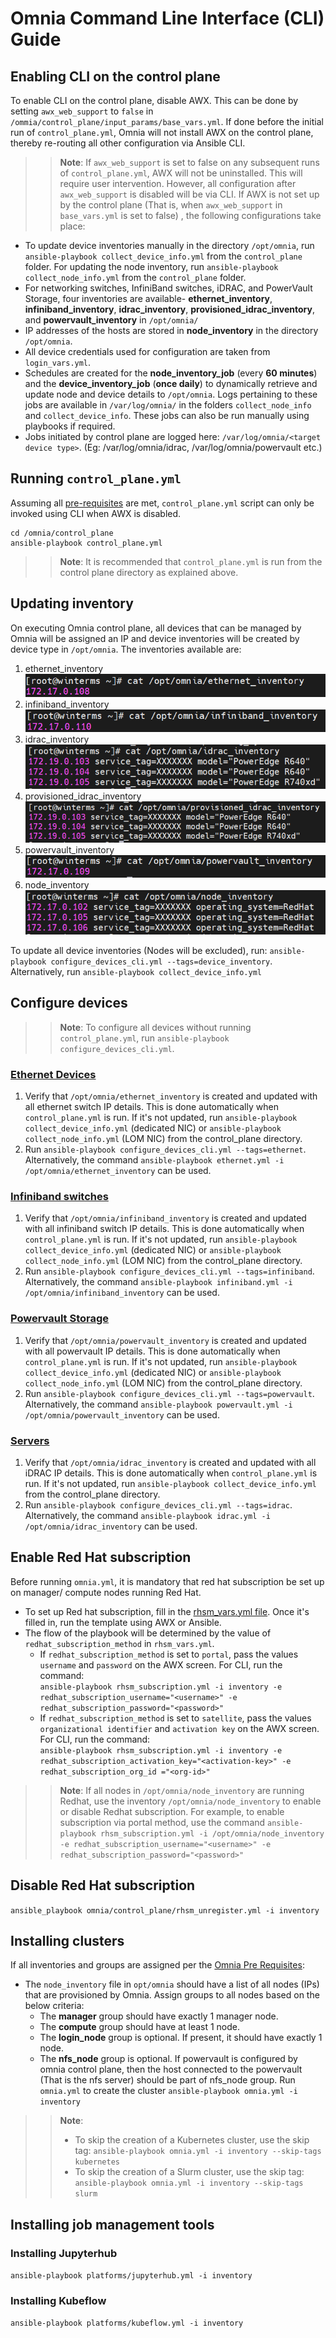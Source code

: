 # Omnia Command Line Interface (CLI) Guide

## Enabling CLI on the control plane
To enable CLI on the control plane, disable AWX. This can be done by setting `awx_web_support` to `false` in `/ommia/control_plane/input_params/base_vars.yml`. If done before the initial run of `control_plane.yml`, Omnia will not install AWX on the control plane, thereby re-routing all other configuration via Ansible CLI.
>> **Note**: If `awx_web_support` is set to false on any subsequent runs of `control_plane.yml`, AWX will not be uninstalled. This will require user intervention. However, all configuration after `awx_web_support` is disabled will be via CLI.
If AWX is not set up by the control plane (That is, when `awx_web_support` in `base_vars.yml` is set to false) , the following configurations take place:
* To update device inventories manually in the directory `/opt/omnia`, run `ansible-playbook collect_device_info.yml` from the `control_plane` folder. For updating the node inventory, run `ansible-playbook collect_node_info.yml` from the `control_plane` folder.
* For networking switches, InfiniBand switches, iDRAC, and PowerVault Storage, four inventories are available- **ethernet_inventory**, **infiniband_inventory**, **idrac_inventory**, **provisioned_idrac_inventory**, and **powervault_inventory** in `/opt/omnia/`
* IP addresses of the hosts are stored in **node_inventory** in the directory `/opt/omnia`.
* All device credentials used for configuration are taken from `login_vars.yml`.
* Schedules are created for the **node_inventory_job** (every **60 minutes**) and the **device_inventory_job** (**once daily**) to dynamically retrieve and update node and device details to `/opt/omnia`. Logs pertaining to these jobs are available in `/var/log/omnia/` in the folders `collect_node_info` and `collect_device_info`. These jobs can also be run manually using playbooks if required.
* Jobs initiated by control plane are logged here: `/var/log/omnia/<target device type>`. (Eg: /var/log/omnia/idrac, /var/log/omnia/powervault etc.)


## Running `control_plane.yml`
Assuming all [pre-requisites](PreRequisites/Control_Plane_PreReqs.md) are met, `control_plane.yml` script can only be invoked using CLI when AWX is disabled.
```
cd /omnia/control_plane
ansible-playbook control_plane.yml
```
>> **Note**: It is recommended that `control_plane.yml` is run from the control plane directory as explained above.

## Updating inventory
On executing Omnia control plane, all devices that can be managed by Omnia will be assigned an IP and device inventories will be created by device type in `/opt/omnia`. The inventories available are:
1. ethernet_inventory <br> ![img.png](images/Ethernet_Inventory.png)
2. infiniband_inventory <br> ![img.png](images/Infiniband_Inventory.png)
3. idrac_inventory <br> ![img.png](images/idrac_inventory.png)
4. provisioned_idrac_inventory <br> ![img.png](images/Provisioned_idrac_inventory.png)
5. powervault_inventory <br> ![img.png](images/Powervault_Inventory.png)
6. node_inventory <br> ![img.png](images/node_inventory.png)

To update all device inventories (Nodes will be excluded), run: `ansible-playbook configure_devices_cli.yml --tags=device_inventory`. Alternatively, run `ansible-playbook collect_device_info.yml`

## Configure devices

>> **Note**: To configure all devices without running `control_plane.yml`, run `ansible-playbook configure_devices_cli.yml`.

### [Ethernet Devices](Device_Configuration/Ethernet_Switches.md)
1. Verify that `/opt/omnia/ethernet_inventory` is created and updated with all ethernet switch IP details. This is done automatically when `control_plane.yml` is run. If it's not updated, run `ansible-playbook collect_device_info.yml` (dedicated NIC) or `ansible-playbook collect_node_info.yml` (LOM NIC) from the control_plane directory.
2. Run `ansible-playbook configure_devices_cli.yml --tags=ethernet`. Alternatively, the command `ansible-playbook ethernet.yml -i /opt/omnia/ethernet_inventory` can be used. <br>

### [Infiniband switches](Device_Configuration/Infiniband_Switches.md)
1. Verify that `/opt/omnia/infiniband_inventory` is created and updated with all infiniband switch IP details. This is done automatically when `control_plane.yml` is run. If it's not updated, run `ansible-playbook collect_device_info.yml` (dedicated NIC) or `ansible-playbook collect_node_info.yml` (LOM NIC) from the control_plane directory.
2. Run `ansible-playbook configure_devices_cli.yml --tags=infiniband`. Alternatively, the command `ansible-playbook infiniband.yml -i /opt/omnia/infiniband_inventory` can be used. <br>

### [Powervault Storage](Device_Configuration/PowerVault.md)
1. Verify that `/opt/omnia/powervault_inventory` is created and updated with all powervault IP details. This is done automatically when `control_plane.yml` is run. If it's not updated, run `ansible-playbook collect_device_info.yml` (dedicated NIC) or `ansible-playbook collect_node_info.yml` (LOM NIC) from the control_plane directory.
2. Run `ansible-playbook configure_devices_cli.yml --tags=powervault`. Alternatively, the command `ansible-playbook powervault.yml -i /opt/omnia/powervault_inventory` can be used. <br>

### [Servers](Device_Configuration/Servers.md)
1. Verify that `/opt/omnia/idrac_inventory` is created and updated with all iDRAC IP details. This is done automatically when `control_plane.yml` is run. If it's not updated, run `ansible-playbook collect_device_info.yml` from the control_plane directory.
2. Run `ansible-playbook configure_devices_cli.yml --tags=idrac`. Alternatively, the command `ansible-playbook idrac.yml -i /opt/omnia/idrac_inventory` can be used.  <br>

## Enable Red Hat subscription
Before running `omnia.yml`, it is mandatory that red hat subscription be set up on manager/ compute nodes running Red Hat.
* To set up Red hat subscription, fill in the [rhsm_vars.yml file](Input_Parameter_Guide/Control_Plane_Parameters/Device_Parameters/rhsm_vars.md). Once it's filled in, run the template using AWX or Ansible. <br>
* The flow of the playbook will be determined by the value of `redhat_subscription_method` in `rhsm_vars.yml`.
    - If `redhat_subscription_method` is set to `portal`, pass the values `username` and `password` on the AWX screen. For CLI, run the command: <br> `ansible-playbook rhsm_subscription.yml -i inventory -e redhat_subscription_username="<username>" -e redhat_subscription_password="<password>"`
    - If `redhat_subscription_method` is set to `satellite`, pass the values `organizational identifier` and `activation key` on the AWX screen. For CLI, run the command: <br> `ansible-playbook rhsm_subscription.yml -i inventory -e redhat_subscription_activation_key="<activation-key>" -e redhat_subscription_org_id ="<org-id>"`

>> **Note**: If all nodes in `/opt/omnia/node_inventory` are running Redhat, use the inventory `/opt/omnia/node_inventory` to enable or disable Redhat subscription. For example, to enable subscription via portal method, use the command `ansible-playbook rhsm_subscription.yml -i /opt/omnia/node_inventory -e redhat_subscription_username="<username>" -e redhat_subscription_password="<password>"`

## Disable Red Hat subscription <br>
`ansible_playbook omnia/control_plane/rhsm_unregister.yml -i inventory`

## Installing clusters
If all inventories and groups are assigned per the [Omnia Pre Requisites](PreRequisites/OMNIA_PreReqs.md): 
* The `node_inventory` file in `opt/omnia` should have a list of all nodes (IPs) that are provisioned by Omnia. Assign groups to all nodes based on the below criteria:
    * The __manager__ group should have exactly 1 manager node.
    * The __compute__ group should have at least 1 node.
    * The __login_node__ group is optional. If present, it should have exactly 1 node.
    * The **nfs_node** group is optional. If powervault is configured by omnia control plane, then the host connected to the powervault (That is the nfs server) should be part of nfs_node group.
Run `omnia.yml` to create the cluster
`ansible-playbook omnia.yml -i inventory` 

>> **Note**:
>> * To skip the creation of a Kubernetes cluster, use the skip tag:  `ansible-playbook omnia.yml -i inventory --skip-tags kubernetes`
>> * To skip the creation of a Slurm cluster, use the skip tag:  `ansible-playbook omnia.yml -i inventory --skip-tags slurm`

## Installing job management tools
### Installing Jupyterhub <br>
`ansible-playbook platforms/jupyterhub.yml -i inventory`
### Installing Kubeflow <br>
`ansible-playbook platforms/kubeflow.yml -i inventory`
 


